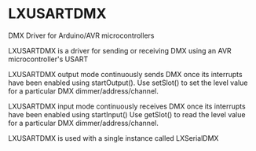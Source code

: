 # LXUSARTDMX
DMX Driver for Arduino/AVR microcontrollers

   LXUSARTDMX is a driver for sending or receiving DMX using an AVR microcontroller's USART
   
   LXUSARTDMX output mode continuously sends DMX once its interrupts have been enabled using startOutput().
   Use setSlot() to set the level value for a particular DMX dimmer/address/channel.
   
   LXUSARTDMX input mode continuously receives DMX once its interrupts have been enabled using startInput()
   Use getSlot() to read the level value for a particular DMX dimmer/address/channel.
   
   LXUSARTDMX is used with a single instance called LXSerialDMX	